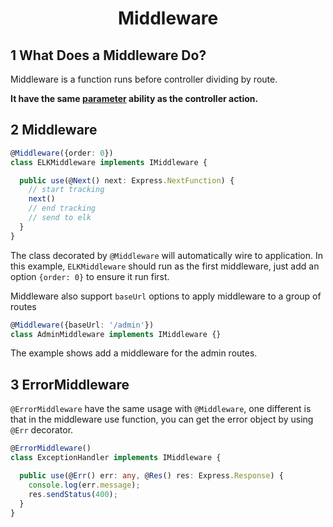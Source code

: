 <h1 align="center">Middleware</h1>


## 1 What Does a Middleware Do?

Middleware is a function runs before controller dividing by route.

<b>It have the same [parameter](controller.md) ability as the controller action.</b>


## 2 Middleware

```typescript
@Middleware({order: 0})
class ELKMiddleware implements IMiddleware {

  public use(@Next() next: Express.NextFunction) {
    // start tracking
    next()
    // end tracking
    // send to elk
  }
}
```
The class decorated by `@Middleware` will automatically wire to application.
In this example, `ELKMiddleware` should run as the first middleware,
just add an option `{order: 0}` to ensure it run first.

Middleware also support `baseUrl` options to apply middleware to a group of routes
```typescript
@Middleware({baseUrl: '/admin'})
class AdminMiddleware implements IMiddleware {}
```
The example shows add a middleware for the admin routes.


## 3 ErrorMiddleware

`@ErrorMiddleware` have the same usage with `@Middleware`, one different is that in the middleware use function,
 you can get the error object by using `@Err` decorator.

```typescript
@ErrorMiddleware()
class ExceptionHandler implements IMiddleware {

  public use(@Err() err: any, @Res() res: Express.Response) {
    console.log(err.message);
    res.sendStatus(400);
  }
}
```
